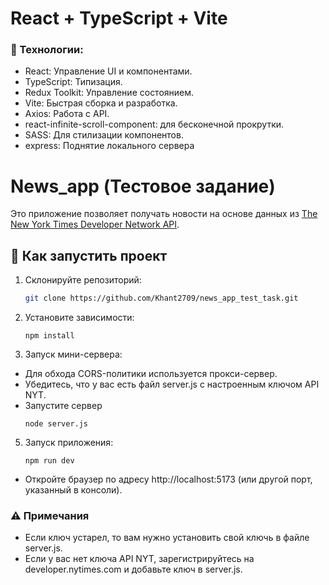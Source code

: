 # React + TypeScript + Vite
### 📝 Технологии:
* React: Управление UI и компонентами.
* TypeScript:  Типизация.
* Redux Toolkit: Управление состоянием.
* Vite: Быстрая сборка и разработка.
* Axios: Работа с API.
* react-infinite-scroll-component: для бесконечной прокрутки.
* SASS: Для стилизации компонентов.
* express: Поднятие локального сервера


# News_app (Тестовое задание)

Это приложение позволяет получать новости на основе данных из [The New York Times Developer Network API](https://developer.nytimes.com).


## 🚀 Как запустить проект

1. Склонируйте репозиторий:
   ```sh
   git clone https://github.com/Khant2709/news_app_test_task.git

2. Установите зависимости:
    ``` 
   npm install
    
3. Запуск мини-сервера:
* Для обхода CORS-политики используется прокси-сервер.
* Убедитесь, что у вас есть файл server.js с настроенным ключом API NYT.
* Запустите сервер
    ``` 
   node server.js

5. Запуск приложения:
    ``` 
   npm run dev
   
* Откройте браузер по адресу http://localhost:5173 (или другой порт, указанный в консоли).

### ⚠️ Примечания
* Если ключ устарел, то вам нужно установить свой ключь в файле server.js.
* Если у вас нет ключа API NYT, зарегистрируйтесь на developer.nytimes.com и добавьте ключ в server.js.